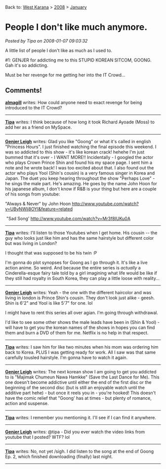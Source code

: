 Back to: [West Karana](/posts/westkarana.md) > [2008](/posts/2008/westkarana.md) > [January](./westkarana.md)
# People I don't like much anymore.

*Posted by Tipa on 2008-01-07 09:03:32*

A little list of people I don't like as much as I used to.

#1: GENJER for addicting me to this STUPID KOREAN SITCOM, GOONG. Gah it's so addicting.

Must be her revenge for me getting her into the IT Crowd...

## Comments!

**[almagill](http://gudeman.co.uk)** writes: How could anyone need to exact revenge for being introduced to the IT Crowd?

---

**[Tipa](https://chasingdings.com)** writes: I think because of how long it took Richard Ayoade (Moss) to add her as a friend on MySpace.

---

**[Genjer Leigh](http://www.michaelstuartsalsero.com)** writes: Glad you like "Goong" or what it's called in english "Princess Hours". I just finished watching the final episode this weekend. I was so addicted to this show - it's like korean crack! hehehe I'm just bummed that it's over - I WANT MORE!! Incidentally - I googled the actor who plays Crown Prince Shin and found his my space page. I sent him a note and he wrote back! I was too excited about that. I also found out the actor who plays Yool (Shin's cousin) is a very famous singer in Korea and Japan. The duet you keep hearing throughout the show "Perhaps Love" - he sings the male part. He's amazing. He goes by the name John Hoon for his japanese album, I don't know if R&B is your thing but here are a couple of his songs from youtube:

"Always & Never" by John Hoon
http://www.youtube.com/watch?v=UByNWlj8OYI&feature=related

 "Sad Song'
http://www.youtube.com/watch?v=Mr3f8IUKu0A

---

**[Tipa](https://chasingdings.com)** writes: I'll listen to those Youtubes when I get home. His cousin -- the guy who looks just like him and has the same hairstyle but different color but was living in London?

I thought that was supposed to be his twin :P

I'm gonna do plot synopses for Goong as I go through it. It's like a live action anime. So weird. And because the entire series is *actually* a Cinderella-esque fairy tale told by a girl imagining what life would be like if they still had royalty in South Korea, they can play a little loose with reality...


---

**[Genjer Leigh](http://www.michaelstuartsalsero.com)** writes: Yeah - the one with the different haircolor and was living in london is Prince Shin's cousin. They don't look just alike - geesh. Shin is 6'2" and Yool is like 5'7" for one. lol

I might have to rent this series all over agian. I'm going through withdrawal. 

I'd like to see some other shows the male leads have been in (Shin & Yool) - will have to get you the korean names of the shows in hopes you can find them and burn a DVD of them for me. Netflix is no help in that respect.

---

**[Tipa](https://chasingdings.com)** writes: I saw him for like two minutes when his mom was ordering him back to Korea. PLUS I was getting ready for work. All I saw was that same carefully tousled hairstyle. I'm gonna have to watch it again.

---

**[Genjer Leigh](http://www.michaelstuartsalsero.com)** writes: The next korean show I am going to get you addicted to is "Majimak Chumeun Nawa Hamkke" (Save the Last Dance for Me). This one doesn't become addictive until either the end of the first disc or the beginning of the second disc (but is still an enjoyable watch until the additive part hehe) - but once it reels you in - you're hooked! This doesn't have the comic relief that "Goong' has at times - but plenty of romance, action and suspense.

---

**[Tipa](https://chasingdings.com)** writes: I remember you mentioning it. I'll see if I can find it anywhere.

---

**[Genjer Leigh](http://www.michaelstuartsalsero.com)** writes: @tipa - Did you ever watch the video links from youtube that I posted? WTF? lol

---

**[Tipa](https://chasingdings.com)** writes: No, not yet /sigh. I did listen to the song at the end of Goong Ep. 2, which finished downloading (finally) last night.


---

